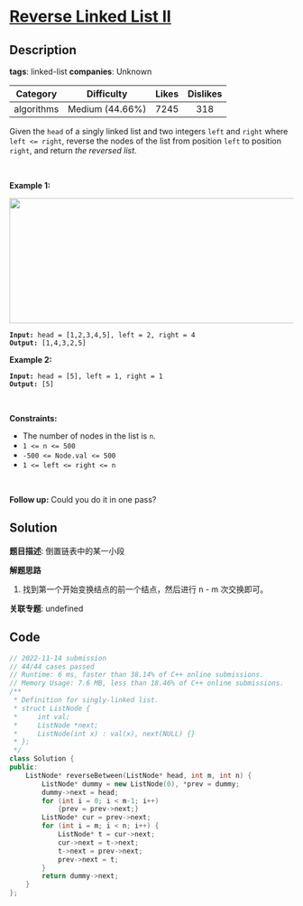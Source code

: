 # [Reverse Linked List II](https://leetcode.com/problems/reverse-linked-list-ii/description/)

## Description

**tags**: linked-list
**companies**: Unknown

|  Category  |   Difficulty    | Likes | Dislikes |
| :--------: | :-------------: | :---: | :------: |
| algorithms | Medium (44.66%) | 7245  |   318    |

<p>Given the <code>head</code> of a singly linked list and two integers <code>left</code> and <code>right</code> where <code>left &lt;= right</code>, reverse the nodes of the list from position <code>left</code> to position <code>right</code>, and return <em>the reversed list</em>.</p>

<p>&nbsp;</p>
<p><strong>Example 1:</strong></p>
<img alt="" src="https://assets.leetcode.com/uploads/2021/02/19/rev2ex2.jpg" style="width: 542px; height: 222px;" />
<pre><code><strong>Input:</strong> head = [1,2,3,4,5], left = 2, right = 4
<strong>Output:</strong> [1,4,3,2,5]</code></pre>

<p><strong>Example 2:</strong></p>

<pre><code><strong>Input:</strong> head = [5], left = 1, right = 1
<strong>Output:</strong> [5]</code></pre>

<p>&nbsp;</p>
<p><strong>Constraints:</strong></p>

<ul>
  <li>The number of nodes in the list is <code>n</code>.</li>
  <li><code>1 &lt;= n &lt;= 500</code></li>
  <li><code>-500 &lt;= Node.val &lt;= 500</code></li>
  <li><code>1 &lt;= left &lt;= right &lt;= n</code></li>
</ul>

<p>&nbsp;</p>
<strong>Follow up:</strong> Could you do it in one pass?

## Solution

**题目描述**: 倒置链表中的某一小段

**解题思路**

1. 找到第一个开始变换结点的前一个结点，然后进行 n - m 次交换即可。

**关联专题**: undefined

## Code

```cpp
// 2022-11-14 submission
// 44/44 cases passed
// Runtime: 6 ms, faster than 38.14% of C++ online submissions.
// Memory Usage: 7.6 MB, less than 18.46% of C++ online submissions.
/**
 * Definition for singly-linked list.
 * struct ListNode {
 *     int val;
 *     ListNode *next;
 *     ListNode(int x) : val(x), next(NULL) {}
 * };
 */
class Solution {
public:
    ListNode* reverseBetween(ListNode* head, int m, int n) {
        ListNode* dummy = new ListNode(0), *prev = dummy;
        dummy->next = head;
        for (int i = 0; i < m-1; i++)
            {prev = prev->next;}
        ListNode* cur = prev->next;
        for (int i = m; i < n; i++) {
            ListNode* t = cur->next;
            cur->next = t->next;
            t->next = prev->next;
            prev->next = t;
        }
        return dummy->next;
    }
};
```
